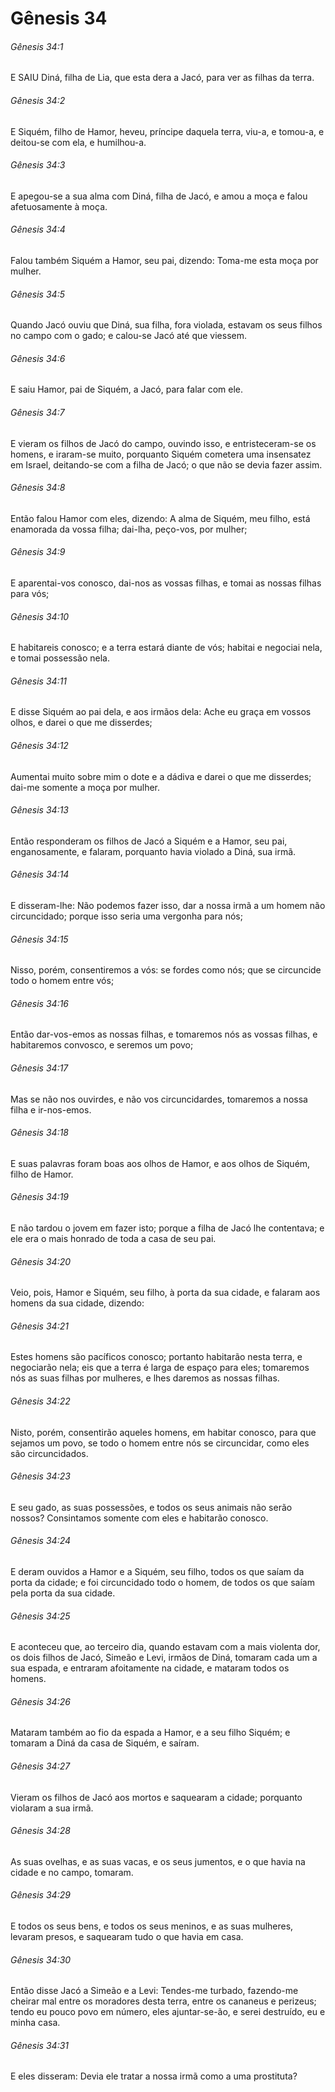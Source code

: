 # Gênesis 34

###### Gênesis 34:1

E SAIU Diná, filha de Lia, que esta dera a Jacó, para ver as filhas da terra.

###### Gênesis 34:2

E Siquém, filho de Hamor, heveu, príncipe daquela terra, viu-a, e tomou-a, e deitou-se com ela, e humilhou-a.

###### Gênesis 34:3

E apegou-se a sua alma com Diná, filha de Jacó, e amou a moça e falou afetuosamente à moça.

###### Gênesis 34:4

Falou também Siquém a Hamor, seu pai, dizendo: Toma-me esta moça por mulher.

###### Gênesis 34:5

Quando Jacó ouviu que Diná, sua filha, fora violada, estavam os seus filhos no campo com o gado; e calou-se Jacó até que viessem.

###### Gênesis 34:6

E saiu Hamor, pai de Siquém, a Jacó, para falar com ele.

###### Gênesis 34:7

E vieram os filhos de Jacó do campo, ouvindo isso, e entristeceram-se os homens, e iraram-se muito, porquanto Siquém cometera uma insensatez em Israel, deitando-se com a filha de Jacó; o que não se devia fazer assim.

###### Gênesis 34:8

Então falou Hamor com eles, dizendo: A alma de Siquém, meu filho, está enamorada da vossa filha; dai-lha, peço-vos, por mulher;

###### Gênesis 34:9

E aparentai-vos conosco, dai-nos as vossas filhas, e tomai as nossas filhas para vós;

###### Gênesis 34:10

E habitareis conosco; e a terra estará diante de vós; habitai e negociai nela, e tomai possessão nela.

###### Gênesis 34:11

E disse Siquém ao pai dela, e aos irmãos dela: Ache eu graça em vossos olhos, e darei o que me disserdes;

###### Gênesis 34:12

Aumentai muito sobre mim o dote e a dádiva e darei o que me disserdes; dai-me somente a moça por mulher.

###### Gênesis 34:13

Então responderam os filhos de Jacó a Siquém e a Hamor, seu pai, enganosamente, e falaram, porquanto havia violado a Diná, sua irmã.

###### Gênesis 34:14

E disseram-lhe: Não podemos fazer isso, dar a nossa irmã a um homem não circuncidado; porque isso seria uma vergonha para nós;

###### Gênesis 34:15

Nisso, porém, consentiremos a vós: se fordes como nós; que se circuncide todo o homem entre vós;

###### Gênesis 34:16

Então dar-vos-emos as nossas filhas, e tomaremos nós as vossas filhas, e habitaremos convosco, e seremos um povo;

###### Gênesis 34:17

Mas se não nos ouvirdes, e não vos circuncidardes, tomaremos a nossa filha e ir-nos-emos.

###### Gênesis 34:18

E suas palavras foram boas aos olhos de Hamor, e aos olhos de Siquém, filho de Hamor.

###### Gênesis 34:19

E não tardou o jovem em fazer isto; porque a filha de Jacó lhe contentava; e ele era o mais honrado de toda a casa de seu pai.

###### Gênesis 34:20

Veio, pois, Hamor e Siquém, seu filho, à porta da sua cidade, e falaram aos homens da sua cidade, dizendo:

###### Gênesis 34:21

Estes homens são pacíficos conosco; portanto habitarão nesta terra, e negociarão nela; eis que a terra é larga de espaço para eles; tomaremos nós as suas filhas por mulheres, e lhes daremos as nossas filhas.

###### Gênesis 34:22

Nisto, porém, consentirão aqueles homens, em habitar conosco, para que sejamos um povo, se todo o homem entre nós se circuncidar, como eles são circuncidados.

###### Gênesis 34:23

E seu gado, as suas possessões, e todos os seus animais não serão nossos? Consintamos somente com eles e habitarão conosco.

###### Gênesis 34:24

E deram ouvidos a Hamor e a Siquém, seu filho, todos os que saíam da porta da cidade; e foi circuncidado todo o homem, de todos os que saíam pela porta da sua cidade.

###### Gênesis 34:25

E aconteceu que, ao terceiro dia, quando estavam com a mais violenta dor, os dois filhos de Jacó, Simeão e Levi, irmãos de Diná, tomaram cada um a sua espada, e entraram afoitamente na cidade, e mataram todos os homens.

###### Gênesis 34:26

Mataram também ao fio da espada a Hamor, e a seu filho Siquém; e tomaram a Diná da casa de Siquém, e saíram.

###### Gênesis 34:27

Vieram os filhos de Jacó aos mortos e saquearam a cidade; porquanto violaram a sua irmã.

###### Gênesis 34:28

As suas ovelhas, e as suas vacas, e os seus jumentos, e o que havia na cidade e no campo, tomaram.

###### Gênesis 34:29

E todos os seus bens, e todos os seus meninos, e as suas mulheres, levaram presos, e saquearam tudo o que havia em casa.

###### Gênesis 34:30

Então disse Jacó a Simeão e a Levi: Tendes-me turbado, fazendo-me cheirar mal entre os moradores desta terra, entre os cananeus e perizeus; tendo eu pouco povo em número, eles ajuntar-se-ão, e serei destruído, eu e minha casa.

###### Gênesis 34:31

E eles disseram: Devia ele tratar a nossa irmã como a uma prostituta?

